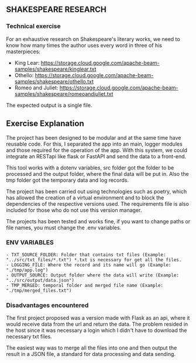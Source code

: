 ## SHAKESPEARE RESEARCH
### Technical exercise
For an exhaustive research on Shakespeare's literary works, we need to know how many times the author uses every word in three of his masterpieces:
- King Lear: https://storage.cloud.google.com/apache-beam-samples/shakespeare/kinglear.txt 
- Othello: https://storage.cloud.google.com/apache-beam-samples/shakespeare/othello.txt 
- Romeo and Juliet: https://storage.cloud.google.com/apache-beam-samples/shakespeare/romeoandjuliet.txt

The expected output is a single file.

## Exercise Explanation
The project has been designed to be modular and at the same time have reusable code. For this, I separated the app into an main, logger modules and those required for the operation of the app. With this system, we could integrate an RESTapi like flask or FastAPI
and send the data to a front-end.

This tool works with a dotenv variables, src folder got the folder to be processed and the output folder, where the final data will be put in.
Also the tmp folder got the temporary data and log records.

The project has been carried out using technologies such as poetry, which has allowed the creation of a virtual environment and to block the dependencies of the respective versions used. The requirements file is also included for those who do not use this version manager.

The projects has been tested and works fine, if you want to change paths or file names, you must change the .env variables.

### ENV VARIABLES
```
- TXT_SOURCE_FOLDER: Folder that contains txt files (Example: "../src/txt_files/*.txt") *.txt is necessary for get all the files.
- LOGGING_FILE: Where the record and its name will go (Example: "./tmp/app.log")
- OUTPUT_SOURCE: Output folder where the data will write (Example: "../src/output/data.json")
- TMP_MERGED: temporal folder and merged file name (Example: "./tmp/merged_files.txt")
```

### Disadvantages encountered
The first project proposed was a version made with Flask as an api, where it would receive data from the url and return the data. The problem resided in the host since it was necessary a login which I didn't have to download the necessary txt files.

The easiest way was to merge all the files into one and then output the result in a JSON file, a standard for data processing and data sending.